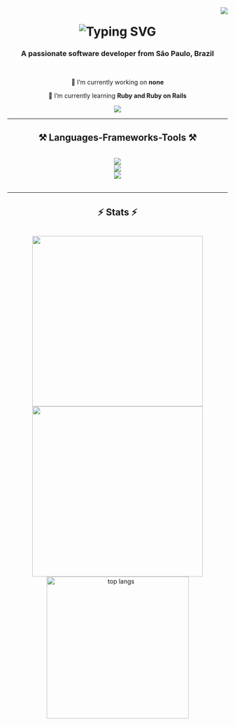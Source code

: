 <img align="right" src="https://visitor-badge.laobi.icu/badge?page_id=FelipeRodrigues05.FelipeRodrigues05" />

<h1 align="center">
    <img src="https://readme-typing-svg.herokuapp.com?font=Righteous&pause=1000&color=6221F7&random=false&width=500&height=70&size=35&center=true&lines=Hi+There!+%F0%9F%91%8B;I'm+Felipe+Rodrigues" alt="Typing SVG" />
</h1>

<h3 align="center">A passionate software developer from São Paulo, Brazil </h3>

<br/>

<div align="center">
 
 🔭 I’m currently working on **none**
 
 🌱 I’m currently learning **Ruby and Ruby on Rails**

 </div>
 
<div align="center"> 
  <a href="mailto:feliperodrigues-dev@outlook.com">
    <img src="https://img.shields.io/badge/email--000?style=social&logo=microsoft-outlook&logoColor=0078d4" />
  </a>
<!--   <a href="https://linkedin.com/in/pedro-sales-muniz" target="_blank">
    <img src="https://img.shields.io/badge/LinkedIn-0077B5?style=for-the-badge&logo=linkedin&logoColor=white" target="_blank" />
  </a> -->
<!--   <a href="https://salesp07.github.io" target="_blank">
     <img src="https://img.shields.io/badge/Portfolio-FF5722?style=for-the-badge&logo=todoist&logoColor=white" target="_blank" /> <!-- sqlite, safari, google-chrome are other good icon options
  </a> -->
</div>

 <hr/>
 
<h2 align="center">⚒️ Languages-Frameworks-Tools ⚒️</h2>
<br/>
<div align="center">
    <img src="https://skillicons.dev/icons?i=phpstorm,idea,vscode,git,github,docker,linux,bun" />
    <br>
    <img src="https://skillicons.dev/icons?i=php,java,javascript,typescript,html,css,mysql,ruby" />
    <br>
    <img src="https://skillicons.dev/icons?i=laravel,spring,react,nuxt,rails" />
    <br>
</div>

<br/>

<hr/>

<h2 align="center">⚡ Stats ⚡</h2>
<br>
<div align=center>
  <img width=390 src="https://streak-stats.demolab.com?user=FelipeRodrigues05&count_private=true&theme=react&border_radius=10"/>
  <img width=390 src="https://github-readme-stats.vercel.app/api?username=FelipeRodrigues05&show_icons=true&count_private=true&theme=react&border_radius=10" />
  <br/>
  <img width=325 align="center" src="https://github-readme-stats.vercel.app/api/top-langs/?username=FelipeRodrigues05&hide=HTML&langs_count=8&layout=compact&theme=react&border_radius=10&size_weight=0.5&count_weight=0.5&exclude_repo=github-readme-stats" alt="top langs" />
</div>

<br/><br/>

<!-- <hr/>

<br/>

<div align="center">
<a href='https://ko-fi.com/V7V4RAK9C' target='_blank'><img height='64' style='border:0px;height:64px;' src='https://storage.ko-fi.com/cdn/kofi1.png?v=3' border='0' alt='Buy Me a Coffee at ko-fi.com' /></a>
</div>

<br/>
-->
